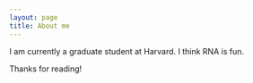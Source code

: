 ```yaml
---
layout: page
title: About me
---
```


I am currently a graduate student at Harvard. I think RNA is fun.

Thanks for reading!
